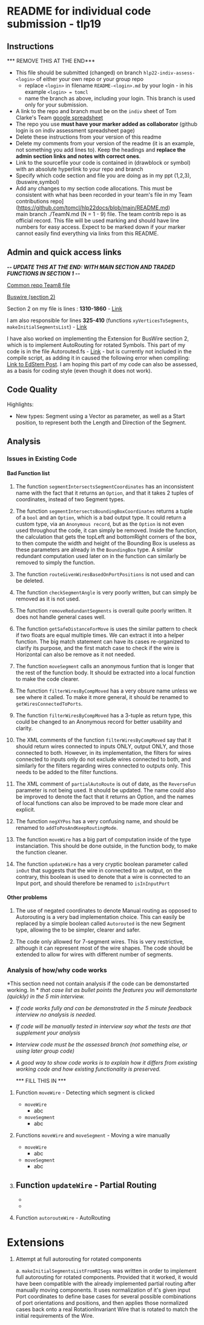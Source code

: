 # README for individual code submission - tlp19

## Instructions

*** REMOVE THIS AT THE END***

* This file should be submitted (changed) on branch `hlp22-indiv-assess-<login>` of either your own repo or your group repo
   * replace `<login>` in filename `README-<login>.md` by your login - in his example `<login> = tomcl`
   * name the branch as above, including your login. This branch is used only for your submission.
* A link to the repo and branch must be on the `indiv` sheet of Tom Clarke's Team [google spreadsheet](https://docs.google.com/spreadsheets/d/1prQ5usnpu36FgtbsMO8j6_mwbdd34haSMOQKN2OkLBA/edit?usp=sharing)
* The repo you use **must have your marker added as collaborator** (github login is on indiv assessment spreadsheet page)
* Delete these instructions from your version of this readme
* Delete my comments from your version of the readme (it is an example, not something you add lines to). 
Keep the headings and **replace the admin section links and notes with correct ones**.
* Link to the sourcefile your code is contained in (drawblock or symbol) with an absolute hyperlink 
to your repo and branch
* Specify which code section and file you are doing as in my ppt (1,2,3), (buswire,symbol)
* Add any changes to my section code allocations. This must be consistent with what has been 
recorded in your team's file in my Team contributions repo](https://github.com/tomcl/hlp22docs/blob/main/README.md)  
main branch ./TeamN.md (N = 1 - 9) file. The team contrib repo is as official record. This file will be 
used marking and should have line numbers for easy access. Expect to be marked down if your marker
cannot easily find everything via links from this README.




## Admin and quick access links

***-- UPDATE THIS AT THE END: WITH MAIN SECTION AND TRADED FUNCTIONS IN SECTION 1 --***

[Common repo Team8 file](https://github.com/tomcl/hlp22docs/blob/main/Team8.md)

[Buswire (section 2)](./src/Renderer/DrawBlock/BusWire.fs)

Section 2 on my file is lines : **1310-1860** - [Link](./src/Renderer/DrawBlock/BusWire.fs#L1310)

I am also responsible for lines **325-410** (functions `xyVerticesToSegments`, `makeInitialSegmentsList`) - [Link](./src/Renderer/DrawBlock/BusWire.fs#L325)

I have also worked on implementing the Extension for BusWire section 2, which is to implement AutoRouting for rotated Symbols. This part of my code is in the file Autorouted.fs - [Link](./src/Renderer/DrawBlock/Autorouted.fs) - but is currently not included in the compile script, as adding it in caused the following error when compiling: [Link to EdStem Post](https://edstem.org/us/courses/17809/discussion/1222697). I am hoping this part of my code can also be assessed, as a basis for coding style (even though it does not work).
 

## Code Quality

Highlights:

* New types: Segment using a Vector as parameter, as well as a Start position, to represent both the Length and Direction of the Segment.


## Analysis

### Issues in Existing Code

#### Bad Function list

1. The function `segmentIntersectsSegmentCoordinates` has an inconsistent name with the fact that it returns an `Option`, and that it takes 2 tuples of coordinates, instead of two Segment types.

1. The function `segmentIntersectsBoundingBoxCoordinates` returns a tuple of a `bool` and an `Option`, which is a bad output type. It could return a custom type, via an `Anonymous record`, but as the `Option` is not even used throughout the code, it can simply be removed. Inside the function, the calculation that gets the topLeft and bottomRight corners of the box, to then compute the width and height of the Bounding Box is useless as these parameters are already in the `BoundingBox` type. A similar redundant computation used later on in the function can similarly be removed to simply the function.

1. The function `routeGivenWiresBasedOnPortPositions` is not used and can be deleted.

1. The function `checkSegmentAngle` is very poorly written, but can simply be removed as it is not used.

1. The function `removeRedundantSegments` is overall quite poorly written. It does not handle general cases well.

1. The function `getSafeDistanceForMove` is uses the similar pattern to check if two floats are equal multiple times. We can extract it into a helper function. The big match statement can have its cases re-organized to clarify its purpose, and the first match case to check if the wire is Horizontal can also be remove as it not needed.

1. The function `moveSegment` calls an anonymous funtion that is longer that the rest of the function body. It should be extracted into a local function to make the code clearer.

1. The function `filterWiresByCompMoved` has a very obsure name unless we see where it called. To make it more general, it should be renamed to `getWiresConnectedToPorts`. 

1. The function `filterWiresByCompMoved` has a 3-tuple as return type, this could be changed to an Anonymous record for better usability and clarity.

1. The XML comments of the function `filterWiresByCompMoved` say that it should return wires connected to inputs ONLY, output ONLY, and those connected to both. However, in its implementation, the filters for wires connected to inputs only do not exclude wires connected to both, and similarly for the filters regarding wires connected to outputs only. This needs to be added to the filter functions.

1. The XML comment of `partialAutoRoute` is out of date, as the `ReverseFun` parameter is not being used. It should be updated. The name could also be improved to denote the fact that it returns an Option, and the names of local functions can also be improved to be made more clear and explicit.

1. The function `negXYPos` has a very confusing name, and should be renamed to `addToPosAndKeepRoutingMode`.

1. The function `moveWire` has a big part of computation inside of the type instanciation. This should be done outside, in the function body, to make the function cleaner.

1. The function `updateWire` has a very cryptic boolean parameter called `inOut` that suggests that the wire in connected to an output, on the contrary, this boolean is used to denote that a wire is connected to an Input port, and should therefore be renamed to `isInInputPort`


#### Other problems

1. The use of negated coordinates to denote Manual routing as opposed to Autorouting is a very bad implementation choice. This can easily be replaced by a simple boolean called `Autorouted` is the new Segment type, allowing the to be simpler, clearer and safer.

1. The code only allowed for 7-segment wires. This is very restrictive, although it can represent most of the wire shapes. The code should be extended to allow for wires with different number of segments.

### Analysis of how/why code works

*This section need not contain analysis if the code can be demonstarted working. In *
*that case list as bullet points the features you will demonstarte (quickly) in the 5 min*
*interview.*

* *If code works fully and can be demonstrated in the 5 minute feedback interview no analysis is needed.* 
* *If code will be manually tested in interview say what the tests are that supplement your analysis*
* *Interview code must be the assessed branch (not something else, or using later group code)*
* *A good way to show code works is to explain how it differs from existing working code and how existing*
*functionality is preserved.*

  *** FILL THIS IN ***

1. Function `moveWire` - Detecting which segment is clicked
    - `moveWire`
        - abc
    - `moveSegment`
        - abc

1. Functions `moveWire` and `moveSegment` - Moving a wire manually
    - `moveWire`
        - abc
    - `moveSegment`
        - abc

1. Function `updateWire` - Partial Routing
    -
    - 
    -

1. Function `autorouteWire` - AutoRouting



# Extensions


1.  Attempt at full autorouting for rotated components

     a. `makeInitialSegmentsListFromRISegs` was written in order to implement full autorouting for rotated components. Provided that it worked, it would have been compatible with the already implemented partial routing after manually moving components. It uses normalization of it's given input Port coordinates to define base cases for several possible combinations of port orientations and positions, and then applies those normalized cases back onto a real RotationInvariant Wire that is rotated to match the initial requirements of the Wire.